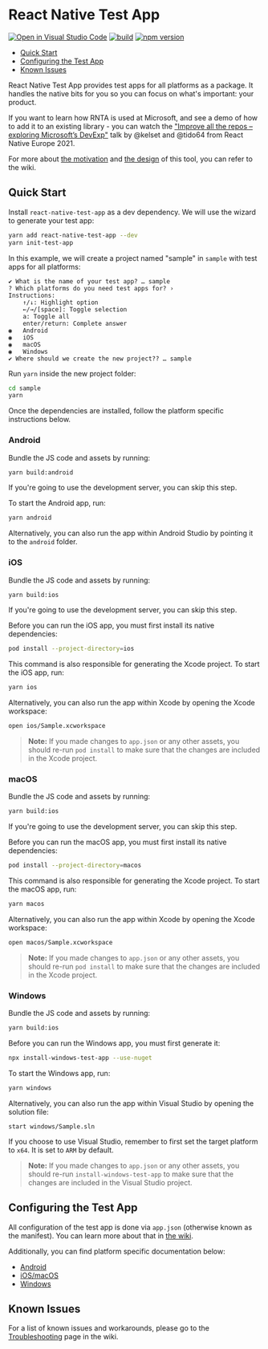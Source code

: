 # React Native Test App

[![Open in Visual Studio Code](https://img.shields.io/static/v1?logo=visualstudiocode&label=&message=Open%20in%20Visual%20Studio%20Code&color=007acc&labelColor=444444&logoColor=007acc)](https://vscode.dev/github/microsoft/react-native-test-app)
[![build](https://github.com/microsoft/react-native-test-app/actions/workflows/build.yml/badge.svg)](https://github.com/microsoft/react-native-test-app/actions/workflows/build.yml)
[![npm version](https://img.shields.io/npm/v/react-native-test-app)](https://www.npmjs.com/package/react-native-test-app)

- [Quick Start](#quick-start)
- [Configuring the Test App](#configuring-the-test-app)
- [Known Issues](#known-issues)

React Native Test App provides test apps for all platforms as a package. It
handles the native bits for you so you can focus on what's important: your
product.

If you want to learn how RNTA is used at Microsoft, and see a demo of how to add
it to an existing library - you can watch the
["Improve all the repos – exploring Microsoft’s DevExp"](https://youtu.be/DAEnPV78rQc?t=499)
talk by @kelset and @tido64 from React Native Europe 2021.

For more about
[the motivation](https://github.com/microsoft/react-native-test-app/wiki#motivation)
and [the design](https://github.com/microsoft/react-native-test-app/wiki/Design)
of this tool, you can refer to the wiki.

## Quick Start

Install `react-native-test-app` as a dev dependency. We will use the wizard to
generate your test app:

```sh
yarn add react-native-test-app --dev
yarn init-test-app
```

In this example, we will create a project named "sample" in `sample` with test
apps for all platforms:

```
✔ What is the name of your test app? … sample
? Which platforms do you need test apps for? ›
Instructions:
    ↑/↓: Highlight option
    ←/→/[space]: Toggle selection
    a: Toggle all
    enter/return: Complete answer
◉   Android
◉   iOS
◉   macOS
◉   Windows
✔ Where should we create the new project?? … sample
```

Run `yarn` inside the new project folder:

```sh
cd sample
yarn
```

Once the dependencies are installed, follow the platform specific instructions
below.

### Android

Bundle the JS code and assets by running:

```sh
yarn build:android
```

If you're going to use the development server, you can skip this step.

To start the Android app, run:

```sh
yarn android
```

Alternatively, you can also run the app within Android Studio by pointing it to
the `android` folder.

### iOS

Bundle the JS code and assets by running:

```sh
yarn build:ios
```

If you're going to use the development server, you can skip this step.

Before you can run the iOS app, you must first install its native dependencies:

```sh
pod install --project-directory=ios
```

This command is also responsible for generating the Xcode project. To start the
iOS app, run:

```sh
yarn ios
```

Alternatively, you can also run the app within Xcode by opening the Xcode
workspace:

```sh
open ios/Sample.xcworkspace
```

> **Note:** If you made changes to `app.json` or any other assets, you should
> re-run `pod install` to make sure that the changes are included in the Xcode
> project.

### macOS

Bundle the JS code and assets by running:

```sh
yarn build:ios
```

If you're going to use the development server, you can skip this step.

Before you can run the macOS app, you must first install its native
dependencies:

```sh
pod install --project-directory=macos
```

This command is also responsible for generating the Xcode project. To start the
macOS app, run:

```sh
yarn macos
```

Alternatively, you can also run the app within Xcode by opening the Xcode
workspace:

```sh
open macos/Sample.xcworkspace
```

> **Note:** If you made changes to `app.json` or any other assets, you should
> re-run `pod install` to make sure that the changes are included in the Xcode
> project.

### Windows

Bundle the JS code and assets by running:

```sh
yarn build:ios
```

Before you can run the Windows app, you must first generate it:

```sh
npx install-windows-test-app --use-nuget
```

To start the Windows app, run:

```sh
yarn windows
```

Alternatively, you can also run the app within Visual Studio by opening the
solution file:

```
start windows/Sample.sln
```

If you choose to use Visual Studio, remember to first set the target platform to
`x64`. It is set to `ARM` by default.

> **Note:** If you made changes to `app.json` or any other assets, you should
> re-run `install-windows-test-app` to make sure that the changes are included
> in the Visual Studio project.

## Configuring the Test App

All configuration of the test app is done via `app.json` (otherwise known as the
manifest). You can learn more about that in
[the wiki](https://github.com/microsoft/react-native-test-app/wiki/Manifest-%28app.json%29).

Additionally, you can find platform specific documentation below:

- [Android](https://github.com/microsoft/react-native-test-app/wiki/Android-Specifics)
- [iOS/macOS](https://github.com/microsoft/react-native-test-app/wiki/iOS-and-macOS-Specifics)
- [Windows](https://github.com/microsoft/react-native-test-app/wiki/Windows-Specifics)

## Known Issues

For a list of known issues and workarounds, please go to the
[Troubleshooting](https://github.com/microsoft/react-native-test-app/wiki/Troubleshooting)
page in the wiki.
